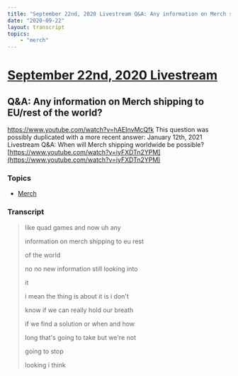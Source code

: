 ```yaml
---
title: "September 22nd, 2020 Livestream Q&A: Any information on Merch shipping to EU/rest of the world?"
date: "2020-09-22"
layout: transcript
topics:
    - "merch"
---
```

# [September 22nd, 2020 Livestream](../2020-09-22.md)
## Q&A: Any information on Merch shipping to EU/rest of the world?
https://www.youtube.com/watch?v=hAEInvMcQfk
This question was possibly duplicated with a more recent answer: January 12th, 2021 Livestream Q&A: When will Merch shipping worldwide be possible? [https://www.youtube.com/watch?v=iyFXDTn2YPM](https://www.youtube.com/watch?v=iyFXDTn2YPM)


### Topics
* [Merch](../topics/merch.md)

### Transcript

> like quad games and now uh any
>
> information on merch shipping to eu rest
>
> of the world
>
> no no new information still looking into
>
> it
>
> i mean the thing is about it is i don't
>
> know if we can really hold our breath
>
> if we find a solution or when and how
>
> long that's going to take but we're not
>
> going to stop
>
> looking i think
